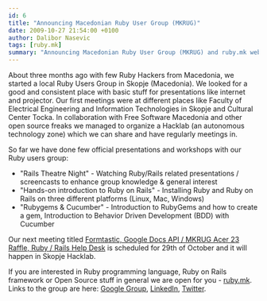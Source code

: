 ```yaml
---
id: 6
title: "Announcing Macedonian Ruby User Group (MKRUG)"
date: 2009-10-27 21:54:00 +0100
author: Dalibor Nasevic
tags: [ruby.mk]
summary: "Announcing Macedonian Ruby User Group (MKRUG) and ruby.mk website."
---
```


About three months ago with few Ruby Hackers from Macedonia, we started a local Ruby Users Group in Skopje (Macedonia). We looked for a good and consistent place with basic stuff for presentations like internet and projector. Our first meetings were at different places like Faculty of Electrical Engineering and Information Technologies in Skopje and Cultural Center Tocka. In collaboration with Free Software Macedonia and other open source freaks we managed to organize a Hacklab (an autonomous technology zone) which we can share and have regularly meetings in.

So far we have done few official presentations and workshops with our Ruby users group:

- "Rails Theatre Night" - Watching Ruby/Rails related presentations / screencasts to enhance group knowledge & general interest
- "Hands-on introduction to Ruby on Rails" - Installing Ruby and Ruby on Rails on three different platforms (Linux, Mac, Windows)
- "Rubygems & Cucumber" - Introduction to RubyGems and how to create a gem, Introduction to Behavior Driven Development (BDD) with Cucumber

Our next meeting titled [Formtastic, Google Docs API / MKRUG Acer 23 Raffle, Ruby / Rails Help Desk](http://www.meetup.com/MK-RUG/calendar/11725181/ "Formtastic, Google Docs API / MKRUG Acer 23 Raffle, Ruby / Rails Help Desk") is scheduled for 29th of October and it will happen in Skopje Hacklab.

If you are interested in Ruby programming language, Ruby on Rails framework or Open Source stuff in general we are open for you - [ruby.mk](http://ruby.mk "Official MKRUG site"). Links to the group are here: [Google Group](http://groups.google.com/group/mk-ruby-users-group/ "MKRUG Google Group"), [LinkedIn](http://www.linkedin.com/groups?gid=2199541 "MKRUG LinkedIn Group"), [Twitter](https://twitter.com/mk_rug "MKRUG Twitter Profile").
